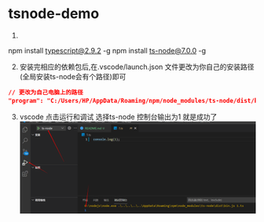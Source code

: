 # tsnode-demo
1. 
npm install typescript@2.9.2 -g
npm install ts-node@7.0.0 -g

2. 安装完相应的依赖包后,在.vscode/launch.json 文件更改为你自己的安装路径(全局安装ts-node会有个路径)即可
```json
// 更改为自己电脑上的路径
"program": "C:/Users/HP/AppData/Roaming/npm/node_modules/ts-node/dist/bin.js",
```
3.  vscode 点击运行和调试 选择ts-node 控制台输出为1 就是成功了
![avatar](https://github.com/chenrubin1108/tsnode-demo/blob/master/success.jpg)
